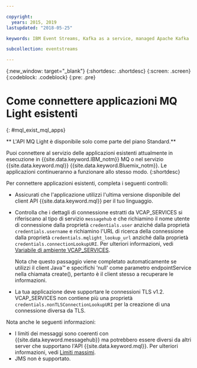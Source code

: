 ```yaml
---

copyright:
  years: 2015, 2019
lastupdated: "2018-05-25"

keywords: IBM Event Streams, Kafka as a service, managed Apache Kafka

subcollection: eventstreams

---
```


{:new_window: target="_blank"}
{:shortdesc: .shortdesc}
{:screen: .screen}
{:codeblock: .codeblock}
{:pre: .pre}

<!-- 14/11/18: info moved to eventstreams075.md, moved because of doc app changes -->
# Come connettere applicazioni MQ Light esistenti
{: #mql_exist_mql_apps}

** L'API MQ Light è disponibile solo come parte del piano Standard.**
<br/>

Puoi connettere al servizio delle applicazioni esistenti attualmente in esecuzione in {{site.data.keyword.IBM_notm}} MQ o nel servizio {{site.data.keyword.mql}}
{{site.data.keyword.Bluemix_notm}}. Le applicazioni continueranno a funzionare allo stesso modo.
{:shortdesc}

Per connettere applicazioni esistenti, completa i seguenti controlli:

* Assicurati che l'applicazione utilizzi l'ultima versione disponibile del client API {{site.data.keyword.mql}} per il tuo linguaggio.
* Controlla che i dettagli di connessione estratti da VCAP_SERVICES si riferiscano al tipo di servizio <code>messagehub</code> e che richiamino il nome utente di connessione dalla proprietà <code>credentials.user</code> anziché dalla proprietà <code>credentials.username</code> e richiamino l'URL di ricerca della connessione dalla proprietà <code>credentials.mqlight_lookup_url</code> anziché dalla proprietà <code>credentials.connectionLookupURI</code>. Per ulteriori informazioni, vedi [Variabile di ambiente VCAP_SERVICES](/docs/services/EventStreams?topic=eventstreams-connecting).

	Nota che questo passaggio viene completato automaticamente se utilizzi il client Java&trade; e specifichi 'null' come parametro endpointService nella chiamata create(), pertanto è il client stesso a recuperare le informazioni.
	
* La tua applicazione deve supportare le connessioni TLS v1.2. VCAP_SERVICES non contiene più una proprietà <code>credentials.nonTLSConnectionLookupURI</code> per la creazione di una connessione diversa da TLS.

Nota anche le seguenti informazioni:

* I limiti dei messaggi sono coerenti con {{site.data.keyword.messagehub}} ma potrebbero essere diversi da altri server che supportano l'API {{site.data.keyword.mql}}. Per ulteriori informazioni, vedi [Limiti massimi](https://cloud.ibm.com/docs/services/EventStreams?topic=eventstreams-mql_using#max_limits).
* JMS non è supportato.
